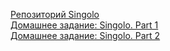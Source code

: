 [Репозиторий Singolo](https://vitsko.github.io/singolo)  
[Домашнее задание: Singolo. Part 1](https://github.com/rolling-scopes-school/tasks/blob/master/tasks/markups/level-2/singolo/part-1/singolo-1-ru.md)  
[Домашнее задание: Singolo. Part 2](https://github.com/rolling-scopes-school/tasks/blob/master/tasks/markups/level-2/singolo/part-2/singolo-2-ru.md)